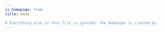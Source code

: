 ```yaml
---
is_homepage: true
title: Home

# Everything else in this file is ignored; the homepage is created by `_layouts/default.html`
---
```

